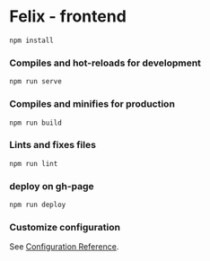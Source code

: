 # Felix - frontend

```
npm install
```

### Compiles and hot-reloads for development
```
npm run serve
```

### Compiles and minifies for production
```
npm run build
```

### Lints and fixes files
```
npm run lint
```


### deploy on gh-page
```
npm run deploy
```

### Customize configuration
See [Configuration Reference](https://cli.vuejs.org/config/).
